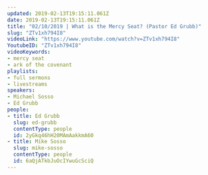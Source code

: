 ```yaml
---
updated: 2019-02-13T19:15:11.061Z
date: 2019-02-13T19:15:11.061Z
title: "02/10/2019 | What is the Mercy Seat? (Pastor Ed Grubb)"
slug: "ZTv1xh794I8"
videoLink: "https://www.youtube.com/watch?v=ZTv1xh794I8"
YoutubeID: "ZTv1xh794I8"
videoKeywords:
- mercy seat
- ark of the covenant
playlists:
- full sermons
- livestreams
speakers:
- Michael Sosso
- Ed Grubb
people:
- title: Ed Grubb
  slug: ed-grubb
  contentType: people
  id: 2yGkq46hH20MAmAakkmA60
- title: Mike Sosso
  slug: mike-sosso
  contentType: people
  id: 6aQjATkbJuOcIYwuGcSciQ
---
```

